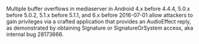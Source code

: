 Multiple buffer overflows in mediaserver in Android 4.x before 4.4.4, 5.0.x before 5.0.2, 5.1.x before 5.1.1, and 6.x before 2016-07-01 allow attackers to gain privileges via a crafted application that provides an AudioEffect reply, as demonstrated by obtaining Signature or SignatureOrSystem access, aka internal bug 28173666.